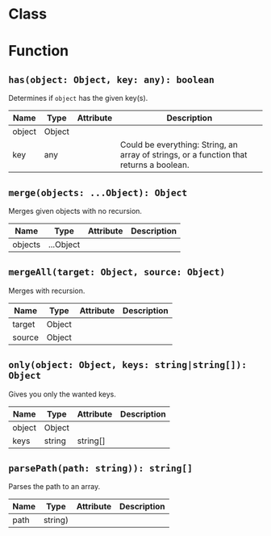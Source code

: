 # Class

# Function

## `has(object: Object, key: any): boolean`

Determines if `object` has the given key(s).

| Name | Type | Attribute | Description |
| --- | --- | --- | --- |
| object | Object |  |
| key | any |  | Could be everything: String, an array of strings, or a function that returns a boolean. |

## `merge(objects: ...Object): Object`

Merges given objects with no recursion.

| Name | Type | Attribute | Description |
| --- | --- | --- | --- |
| objects | ...Object |  |

## `mergeAll(target: Object, source: Object)`

Merges with recursion.

| Name | Type | Attribute | Description |
| --- | --- | --- | --- |
| target | Object |  |
| source | Object |  |

## `only(object: Object, keys: string|string[]): Object`

Gives you only the wanted keys.

| Name | Type | Attribute | Description |
| --- | --- | --- | --- |
| object | Object |  |
| keys | string|string[] |  |

## `parsePath(path: string)): string[]`

Parses the path to an array.

| Name | Type | Attribute | Description |
| --- | --- | --- | --- |
| path | string) |  |